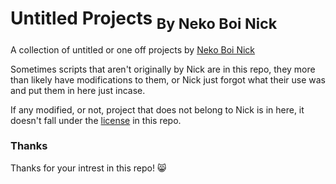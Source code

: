 # Untitled Projects <sub>By Neko Boi Nick</sub>

A collection of untitled or one off projects by [Neko Boi Nick](https://github.com)

Sometimes scripts that aren't originally by Nick are in this repo, they more than likely have modifications to them, or Nick just forgot what their use was and put them in here just incase.

If any modified, or not, project that does not belong to Nick is in here, it doesn't fall under the [license](./LICENSE) in this repo.

### Thanks

Thanks for your intrest in this repo! 😸

